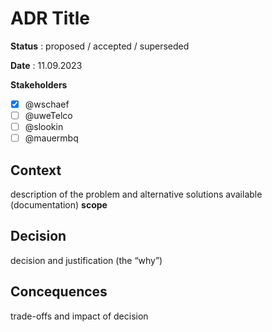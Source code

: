 # ADR Title

**Status** : proposed / accepted / superseded

**Date** : 11.09.2023

**Stakeholders**

- [x] @wschaef
- [ ] @uweTelco
- [ ] @slookin
- [ ] @mauermbq 

## Context

description of the problem and alternative solutions available (documentation)
**scope**

## Decision

decision and justification (the “why”)

## Concequences
trade-offs and impact of decision
